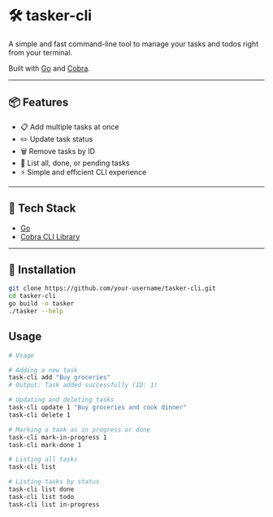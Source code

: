 # 🛠️ tasker-cli

A simple and fast command-line tool to manage your tasks and todos right from your terminal.

Built with [Go](https://golang.org) and [Cobra](https://github.com/spf13/cobra).

---

## 📦 Features

- 📋 Add multiple tasks at once
- ✏️ Update task status
- 🗑️ Remove tasks by ID
- 📃 List all, done, or pending tasks
- ⚡ Simple and efficient CLI experience

---

## 🧰 Tech Stack

- [Go](https://golang.org/)
- [Cobra CLI Library](https://github.com/spf13/cobra)

---

## 🚀 Installation

```bash
git clone https://github.com/your-username/tasker-cli.git
cd tasker-cli
go build -o tasker
./tasker --help
```

## Usage
```bash
# Usage

# Adding a new task
task-cli add "Buy groceries"
# Output: Task added successfully (ID: 1)

# Updating and deleting tasks
task-cli update 1 "Buy groceries and cook dinner"
task-cli delete 1

# Marking a task as in progress or done
task-cli mark-in-progress 1
task-cli mark-done 1

# Listing all tasks
task-cli list

# Listing tasks by status
task-cli list done
task-cli list todo
task-cli list in-progress
```
